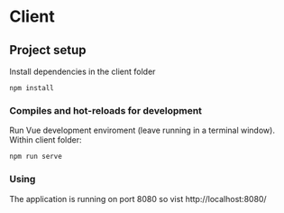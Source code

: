 # Client

## Project setup
Install dependencies in the client folder
```
npm install
```

### Compiles and hot-reloads for development

Run Vue development enviroment (leave running in a terminal window). Within client folder:
```
npm run serve
```

### Using
The application is running on port 8080 so vist http://localhost:8080/
